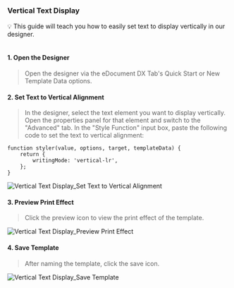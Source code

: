 <h5 id="start"></h5>

### Vertical Text Display

<aside>
💡 This guide will teach you how to easily set text to display vertically in our designer.
</aside>
<br>

#### **1. Open the Designer**

> Open the designer via the eDocument DX Tab's Quick Start or New Template Data options.

#### **2. Set Text to Vertical Alignment**

> In the designer, select the text element you want to display vertically.
> Open the properties panel for that element and switch to the "Advanced" tab.
> In the "Style Function" input box, paste the following code to set the text to vertical alignment:

```
function styler(value, options, target, templateData) {
    return {
        writingMode: 'vertical-lr', 
    };
}
```

![Vertical Text Display_Set Text to Vertical Alignment](../_images/zh-cn/文本纵向显示_设定文本纵向排列.gif)

#### **3. Preview Print Effect**
> Click the preview icon to view the print effect of the template.

![Vertical Text Display_Preview Print Effect](../_images/zh-cn/文本纵向显示_预览打印效果.gif)

#### **4. Save Template**
> After naming the template, click the save icon.

![Vertical Text Display_Save Template](../_images/zh-cn/文本纵向显示_保存模板.gif)